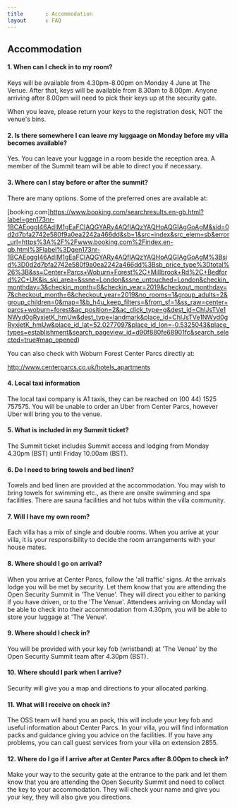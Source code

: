 ```yaml
---
title       : Accommodation
layout      : FAQ
---
```


## Accommodation

#### 1. When can I check in to my room?

Keys will be available from 4.30pm-8.00pm on Monday 4 June at The Venue. After that, keys will be available from 8.30am to 8.00pm. Anyone arriving after 8.00pm will need to pick their keys up at the security gate.  

When you leave, please return your keys to the registration desk, NOT the venue's bins.

#### 2. Is there somewhere I can leave my luggaage on Monday before my villa becomes available?

Yes. You can leave your luggage in a room beside the reception area. A member of the Summit team will be able to direct you if necessary.

#### 3. Where can I stay before or after the summit?

There are many options. Some of the preferred ones are available at:

[booking.com]https://www.booking.com/searchresults.en-gb.html?label=gen173nr-1BCAEoggI46AdIM1gEaFCIAQGYARy4AQfIAQzYAQHoAQGIAgGoAgM&sid=0d2d7bfa2742e580f9a0ea2242a466dd&sb=1&src=index&src_elem=sb&error_url=https%3A%2F%2Fwww.booking.com%2Findex.en-gb.html%3Flabel%3Dgen173nr-1BCAEoggI46AdIM1gEaFCIAQGYARy4AQfIAQzYAQHoAQGIAgGoAgM%3Bsid%3D0d2d7bfa2742e580f9a0ea2242a466dd%3Bsb_price_type%3Dtotal%26%3B&ss=Center+Parcs+Woburn+Forest%2C+Millbrook+Rd%2C+Bedford%2C+UK&is_ski_area=&ssne=London&ssne_untouched=London&checkin_monthday=3&checkin_month=6&checkin_year=2019&checkout_monthday=7&checkout_month=6&checkout_year=2019&no_rooms=1&group_adults=2&group_children=0&map=1&b_h4u_keep_filters=&from_sf=1&ss_raw=center+parcs+woburn+forest&ac_position=2&ac_click_type=g&dest_id=ChIJsTVe1NWyd0gRyxjetK_hmUw&dest_type=landmark&place_id=ChIJsTVe1NWyd0gRyxjetK_hmUw&place_id_lat=52.0277097&place_id_lon=-0.5325043&place_types=establishment&search_pageview_id=d90f880fe68901fc&search_selected=true#map_opened)

You can also check with Woburn Forest Center Parcs directly at:

http://www.centerparcs.co.uk/hotels_apartments

#### 4. Local taxi information

The local taxi company is A1 taxis, they can be reached on (00 44) 1525 757575. You will be unable to order an Uber from Center Parcs, however Uber will bring you to the venue.

#### 5. What is included in my Summit ticket?

The Summit ticket includes Summit access and lodging from Monday 4.30pm (BST) until Friday 10.00am (BST).

#### 6. Do I need to bring towels and bed linen?

Towels and bed linen are provided at the accommodation. You may wish to bring towels for swimming etc., as there are onsite swimming and spa facilities. There are sauna facilities and hot tubs within the villa community.

#### 7. Will I have my own room?

Each villa has a mix of single and double rooms. When you arrive at your villa, it is your responsibility to decide the room arrangements with your house mates.

#### 8. Where should I go on arrival?

When you arrive at Center Parcs, follow the 'all traffic' signs. At the arrivals lodge you will be met by security. Let them know that you are attending the Open Security Summit in 'The Venue'. They will direct you either to parking if you have driven, or to the 'The Venue'. Attendees arriving on Monday will be able to check into their accommodation from 4.30pm, you will be able to store your luggage at 'The Venue'.

#### 9. Where should I check in?

You will be provided with your key fob (wristband) at 'The Venue' by the Open Security Summit team after 4.30pm (BST).

#### 10. Where should I park when I arrive?

Security will give you a map and directions to your allocated parking.

#### 11. What will I receive on check in?

The OSS team will hand you an pack, this will include your key fob and useful information about Center Parcs. In your villa, you will find information packs and guidance giving you advice on the facilities. If you have any problems, you can call guest services from your villa on extension 2855.

#### 12. Where do I go if I arrive after at Center Parcs after 8.00pm to check in?

Make your way to the security gate at the entrance to the park and let them know that you are attending the Open Security Summit and need to collect the key to your accommodation. They will check your name and give you your key, they will also give you directions.

